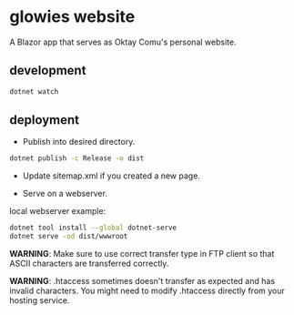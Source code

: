 # glowies website
A Blazor app that serves as Oktay Comu's personal website.

## development
```bash
dotnet watch
```

## deployment
- Publish into desired directory.
```bash
dotnet publish -c Release -o dist
```

- Update sitemap.xml if you created a new page.

- Serve on a webserver.

local webserver example:
```bash
dotnet tool install --global dotnet-serve
dotnet serve -od dist/wwwroot
```

**WARNING**: Make sure to use correct transfer type in FTP client so that ASCII characters are transferred correctly.

**WARNING**: .htaccess sometimes doesn't transfer as expected and has invalid characters. You might need to modify .htaccess directly from your hosting service.